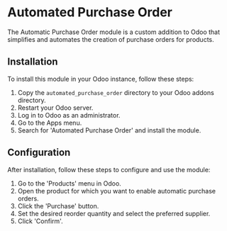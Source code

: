 # Automated Purchase Order

The Automatic Purchase Order module is a custom addition to Odoo that simplifies and automates the creation of purchase orders for products.

## Installation

To install this module in your Odoo instance, follow these steps:

1. Copy the `automated_purchase_order` directory to your Odoo addons directory.
2. Restart your Odoo server.
3. Log in to Odoo as an administrator.
4. Go to the Apps menu.
5. Search for 'Automated Purchase Order' and install the module.

## Configuration

After installation, follow these steps to configure and use the module:

1. Go to the 'Products' menu in Odoo.
2. Open the product for which you want to enable automatic purchase orders.
3. Click the 'Purchase' button.
4. Set the desired reorder quantity and select the preferred supplier.
5. Click 'Confirm'.
